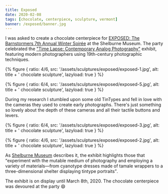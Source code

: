 ```yaml
---
title: Exposed
date: 2020-02-08
tags: [chocolate, centerpiece, sculpture, vermont]
banner: /exposed/banner.jpg
---
```


I was asked to create a chocolate centerpiece for [EXPOSED: The Barnstormers 7th Annual Winter Soirée](https://shelburnemuseum.org/event/exposed-the-barnstormers-7th-annual-winter-soiree/) at the Shelburne Museum. The party celebrated the ["Time Lapse: Contemporary Analog Photography"](https://shelburnemuseum.org/exhibition/time-lapse-contemporary-analog-photography/) exhibit, featuring modern photographers using 19th-century photographic techniques.

{% figure {
    ratio: 4/6,
    src: '/assets/sculptures/exposed/exposed-1.jpg',
    alt: title + ' chocolate sculpture',
    lazyload: true
} %}

{% figure {
    ratio: 6/4,
    src: '/assets/sculptures/exposed/exposed-5.jpg',
    alt: title + ' chocolate sculpture',
    lazyload: true
} %}

During my research I stumbled upon some old TinTypes and fell in love with the cameras they used to create early photographs. There's just something so lovely about the depth of these cameras and all their tactile buttons and levers.

{% figure {
    ratio: 6/4,
    src: '/assets/sculptures/exposed/exposed-3.jpg',
    alt: title + ' chocolate sculpture',
    lazyload: true
} %}

{% figure {
    ratio: 4/6,
    src: '/assets/sculptures/exposed/exposed-2.jpg',
    alt: title + ' chocolate sculpture',
    lazyload: true
} %}

As [Shelburne Museum](https://shelburnemuseum.org)  describes it, the exhibit highlights those that <q cite="https://shelburnemuseum.org/exhibition/time-lapse-contemporary-analog-photography/">experiment with the mutable medium of photography and employing a variety of materials—from cyanotype dresses made of tamale wrappers to a three-dimensional shelter displaying tintype portraits</q>.

The exhibit is on display until March 8th, 2020. The chocolate centerpiece was devoured at the party 😄